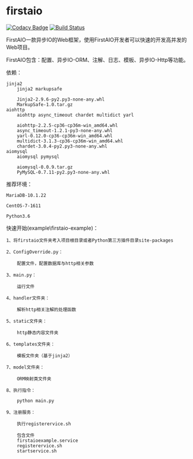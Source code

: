 # firstaio

[![Codacy Badge](https://api.codacy.com/project/badge/Grade/41a11f5cfb4246f4bbe7937274f53ccd)](https://www.codacy.com/app/232365732/firstaio?utm_source=github.com&utm_medium=referral&utm_content=dianbaer/firstaio&utm_campaign=badger)
[![Build Status](https://travis-ci.org/dianbaer/firstaio.svg?branch=master)](https://travis-ci.org/dianbaer/firstaio)

FirstAIO一款异步IO的Web框架，使用FirstAIO开发者可以快速的开发高并发的Web项目。

FirstAIO包含：配置、异步IO-ORM、注解、日志、模板、异步IO-Http等功能。


依赖：

	jinja2
		jinja2 markupsafe
		
		Jinja2-2.9.6-py2.py3-none-any.whl
		MarkupSafe-1.0.tar.gz
	aiohttp
		aiohttp async_timeout chardet multidict yarl
		
		aiohttp-2.2.5-cp36-cp36m-win_amd64.whl
		async_timeout-1.2.1-py3-none-any.whl
		yarl-0.12.0-cp36-cp36m-win_amd64.whl
		multidict-3.1.3-cp36-cp36m-win_amd64.whl
		chardet-3.0.4-py2.py3-none-any.whl
	aiomysql
		aiomysql pymysql
		
		aiomysql-0.0.9.tar.gz
		PyMySQL-0.7.11-py2.py3-none-any.whl
	

推荐环境：

	MariaDB-10.1.22

	CentOS-7-1611
	
	Python3.6


快速开始(example\firstaio-example)：

	1、将firstaio文件夹考入项目根目录或者Python第三方插件目录site-packages
	
	2、ConfigOverride.py：

		配置文件，配置数据库与http相关参数

	3、main.py：

		运行文件
		
	4、handler文件夹：

		解析http相关注解的处理函数
		
	5、static文件夹：
		
		http静态内容文件夹
		
	6、templates文件夹：

		模板文件夹（基于jinja2）
		
	7、model文件夹：

		ORM映射类文件夹

	8、执行指令：

		python main.py
	
	9、注册服务：
		
		执行registerervice.sh
		
		包含文件
		firstaioexample.service
		registerervice.sh
		startservice.sh
	
